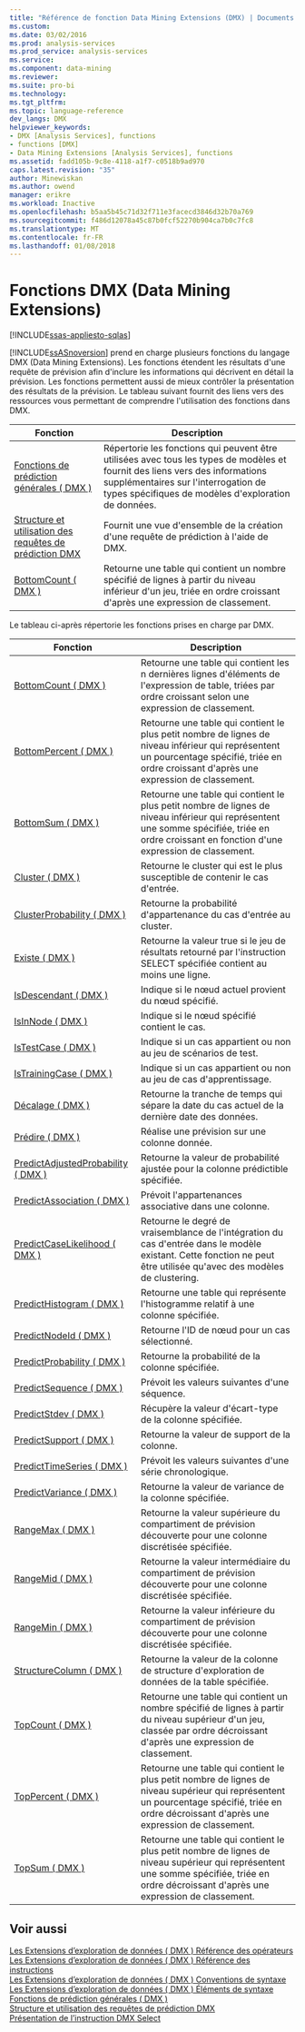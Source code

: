 ```yaml
---
title: "Référence de fonction Data Mining Extensions (DMX) | Documents Microsoft"
ms.custom: 
ms.date: 03/02/2016
ms.prod: analysis-services
ms.prod_service: analysis-services
ms.service: 
ms.component: data-mining
ms.reviewer: 
ms.suite: pro-bi
ms.technology: 
ms.tgt_pltfrm: 
ms.topic: language-reference
dev_langs: DMX
helpviewer_keywords:
- DMX [Analysis Services], functions
- functions [DMX]
- Data Mining Extensions [Analysis Services], functions
ms.assetid: fadd105b-9c8e-4118-a1f7-c0518b9ad970
caps.latest.revision: "35"
author: Minewiskan
ms.author: owend
manager: erikre
ms.workload: Inactive
ms.openlocfilehash: b5aa5b45c71d32f711e3facecd3846d32b70a769
ms.sourcegitcommit: f486d12078a45c87b0fcf52270b904ca7b0c7fc8
ms.translationtype: MT
ms.contentlocale: fr-FR
ms.lasthandoff: 01/08/2018
---
```

# <a name="data-mining-extensions-dmx-function-reference"></a>Fonctions DMX (Data Mining Extensions)
[!INCLUDE[ssas-appliesto-sqlas](../includes/ssas-appliesto-sqlas.md)]

  [!INCLUDE[ssASnoversion](../includes/ssasnoversion-md.md)] prend en charge plusieurs fonctions du langage DMX (Data Mining Extensions). Les fonctions étendent les résultats d'une requête de prévision afin d'inclure les informations qui décrivent en détail la prévision. Les fonctions permettent aussi de mieux contrôler la présentation des résultats de la prévision. Le tableau suivant fournit des liens vers des ressources vous permettant de comprendre l'utilisation des fonctions dans DMX.  
  
|Fonction|Description|  
|--------------|-----------------|  
|[Fonctions de prédiction générales &#40; DMX &#41;](../dmx/general-prediction-functions-dmx.md)|Répertorie les fonctions qui peuvent être utilisées avec tous les types de modèles et fournit des liens vers des informations supplémentaires sur l'interrogation de types spécifiques de modèles d'exploration de données.|  
|[Structure et utilisation des requêtes de prédiction DMX](../dmx/structure-and-usage-of-dmx-prediction-queries.md)|Fournit une vue d'ensemble de la création d'une requête de prédiction à l'aide de DMX.|  
|[BottomCount &#40; DMX &#41;](../dmx/bottomcount-dmx.md)|Retourne une table qui contient un nombre spécifié de lignes à partir du niveau inférieur d'un jeu, triée en ordre croissant d'après une expression de classement.|  
  
 Le tableau ci-après répertorie les fonctions prises en charge par DMX.  
  
|Fonction|Description|  
|--------------|-----------------|  
|[BottomCount &#40; DMX &#41;](../dmx/bottomcount-dmx.md)|Retourne une table qui contient les n dernières lignes d'éléments de l'expression de table, triées par ordre croissant selon une expression de classement.|  
|[BottomPercent &#40; DMX &#41;](../dmx/bottompercent-dmx.md)|Retourne une table qui contient le plus petit nombre de lignes de niveau inférieur qui représentent un pourcentage spécifié, triée en ordre croissant d'après une expression de classement.|  
|[BottomSum &#40; DMX &#41;](../dmx/bottomsum-dmx.md)|Retourne une table qui contient le plus petit nombre de lignes de niveau inférieur qui représentent une somme spécifiée, triée en ordre croissant en fonction d'une expression de classement.|  
|[Cluster &#40; DMX &#41;](../dmx/cluster-dmx.md)|Retourne le cluster qui est le plus susceptible de contenir le cas d'entrée.|  
|[ClusterProbability &#40; DMX &#41;](../dmx/clusterprobability-dmx.md)|Retourne la probabilité d'appartenance du cas d'entrée au cluster.|  
|[Existe &#40; DMX &#41;](../dmx/exists-dmx.md)|Retourne la valeur true si le jeu de résultats retourné par l'instruction SELECT spécifiée contient au moins une ligne.|  
|[IsDescendant &#40; DMX &#41;](../dmx/isdescendant-dmx.md)|Indique si le nœud actuel provient du nœud spécifié.|  
|[IsInNode &#40; DMX &#41;](../dmx/isinnode-dmx.md)|Indique si le nœud spécifié contient le cas.|  
|[IsTestCase &#40; DMX &#41;](../dmx/istestcase-dmx.md)|Indique si un cas appartient ou non au jeu de scénarios de test.|  
|[IsTrainingCase &#40; DMX &#41;](../dmx/istrainingcase-dmx.md)|Indique si un cas appartient ou non au jeu de cas d'apprentissage.|  
|[Décalage &#40; DMX &#41;](../dmx/lag-dmx.md)|Retourne la tranche de temps qui sépare la date du cas actuel de la dernière date des données.|  
|[Prédire &#40; DMX &#41;](../dmx/predict-dmx.md)|Réalise une prévision sur une colonne donnée.|  
|[PredictAdjustedProbability &#40; DMX &#41;](../dmx/predictadjustedprobability-dmx.md)|Retourne la valeur de probabilité ajustée pour la colonne prédictible spécifiée.|  
|[PredictAssociation &#40; DMX &#41;](../dmx/predictassociation-dmx.md)|Prévoit l'appartenances associative dans une colonne.|  
|[PredictCaseLikelihood &#40; DMX &#41;](../dmx/predictcaselikelihood-dmx.md)|Retourne le degré de vraisemblance de l'intégration du cas d'entrée dans le modèle existant. Cette fonction ne peut être utilisée qu'avec des modèles de clustering.|  
|[PredictHistogram &#40; DMX &#41;](../dmx/predicthistogram-dmx.md)|Retourne une table qui représente l'histogramme relatif à une colonne spécifiée.|  
|[PredictNodeId &#40; DMX &#41;](../dmx/predictnodeid-dmx.md)|Retourne l'ID de nœud pour un cas sélectionné.|  
|[PredictProbability &#40; DMX &#41;](../dmx/predictprobability-dmx.md)|Retourne la probabilité de la colonne spécifiée.|  
|[PredictSequence &#40; DMX &#41;](../dmx/predictsequence-dmx.md)|Prévoit les valeurs suivantes d'une séquence.|  
|[PredictStdev &#40; DMX &#41;](../dmx/predictstdev-dmx.md)|Récupère la valeur d'écart-type de la colonne spécifiée.|  
|[PredictSupport &#40; DMX &#41;](../dmx/predictsupport-dmx.md)|Retourne la valeur de support de la colonne.|  
|[PredictTimeSeries &#40; DMX &#41;](../dmx/predicttimeseries-dmx.md)|Prévoit les valeurs suivantes d'une série chronologique.|  
|[PredictVariance &#40; DMX &#41;](../dmx/predictvariance-dmx.md)|Retourne la valeur de variance de la colonne spécifiée.|  
|[RangeMax &#40; DMX &#41;](../dmx/rangemax-dmx.md)|Retourne la valeur supérieure du compartiment de prévision découverte pour une colonne discrétisée spécifiée.|  
|[RangeMid &#40; DMX &#41;](../dmx/rangemid-dmx.md)|Retourne la valeur intermédiaire du compartiment de prévision découverte pour une colonne discrétisée spécifiée.|  
|[RangeMin &#40; DMX &#41;](../dmx/rangemin-dmx.md)|Retourne la valeur inférieure du compartiment de prévision découverte pour une colonne discrétisée spécifiée.|  
|[StructureColumn &#40; DMX &#41;](../dmx/structurecolumn-dmx.md)|Retourne la valeur de la colonne de structure d'exploration de données de la table spécifiée.|  
|[TopCount &#40; DMX &#41;](../dmx/topcount-dmx.md)|Retourne une table qui contient un nombre spécifié de lignes à partir du niveau supérieur d'un jeu, classée par ordre décroissant d'après une expression de classement.|  
|[TopPercent &#40; DMX &#41;](../dmx/toppercent-dmx.md)|Retourne une table qui contient le plus petit nombre de lignes de niveau supérieur qui représentent un pourcentage spécifié, triée en ordre décroissant d'après une expression de classement.|  
|[TopSum &#40; DMX &#41;](../dmx/topsum-dmx.md)|Retourne une table qui contient le plus petit nombre de lignes de niveau supérieur qui représentent une somme spécifiée, triée en ordre décroissant d'après une expression de classement.|  
  
## <a name="see-also"></a>Voir aussi  
 [Les Extensions d’exploration de données &#40; DMX &#41; Référence des opérateurs](../dmx/data-mining-extensions-dmx-operator-reference.md)   
 [Les Extensions d’exploration de données &#40; DMX &#41; Référence des instructions](../dmx/data-mining-extensions-dmx-statements.md)   
 [Les Extensions d’exploration de données &#40; DMX &#41; Conventions de syntaxe](../dmx/data-mining-extensions-dmx-syntax-conventions.md)   
 [Les Extensions d’exploration de données &#40; DMX &#41; Éléments de syntaxe](../dmx/data-mining-extensions-dmx-syntax-elements.md)   
 [Fonctions de prédiction générales &#40; DMX &#41;](../dmx/general-prediction-functions-dmx.md)   
 [Structure et utilisation des requêtes de prédiction DMX](../dmx/structure-and-usage-of-dmx-prediction-queries.md)   
 [Présentation de l’instruction DMX Select](../dmx/understanding-the-dmx-select-statement.md)  
  
  
